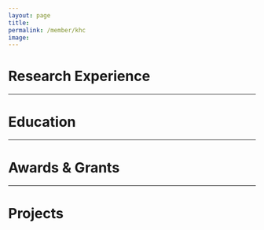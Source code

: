 ```yaml
---
layout: page
title: 
permalink: /member/khc
image: 
---
```


Research Experience
============


***

Education
============

***

Awards & Grants
============

***

Projects
============

